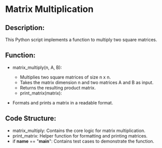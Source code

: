 # Matrix Multiplication

## Description:
This Python script implements a function to multiply two square matrices.

## Function:
  -  matrix_multiply(n, A, B):

        -  Multiplies two square matrices of size n x n.
        -  Takes the matrix dimension n and two matrices A and B as input.
        -  Returns the resulting product matrix.
        -  print_matrix(matrix):

  -  Formats and prints a matrix in a readable format.

## Code Structure:

  -  matrix_multiply: Contains the core logic for matrix multiplication.
  -  print_matrix: Helper function for formatting and printing matrices.
  -  if __name__ == "__main__": Contains test cases to demonstrate the function.




